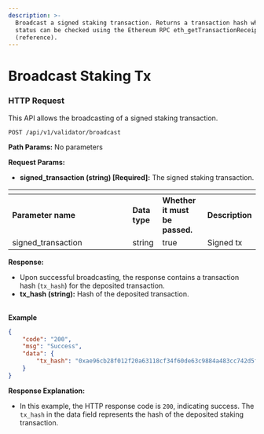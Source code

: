 ```yaml
---
description: >-
  Broadcast a signed staking transaction. Returns a transaction hash whose
  status can be checked using the Ethereum RPC eth_getTransactionReceipt method
  (reference).
---
```


# Broadcast Staking Tx

### **HTTP Request**

This API allows the broadcasting of a signed staking transaction.

```HTTP
POST /api/v1/validator/broadcast
```

**Path Params:** No parameters

**Request Params:**

* **signed\_transaction (string) \[Required]:** The signed staking transaction.

<table data-header-hidden><thead><tr><th width="229"></th><th></th><th></th><th></th></tr></thead><tbody><tr><td><strong>Parameter name</strong></td><td><strong>Data type</strong></td><td><strong>Whether it must be passed.</strong></td><td><strong>Description</strong></td></tr><tr><td>signed_transaction</td><td>string</td><td>true</td><td>Signed tx</td></tr></tbody></table>



**Response:**

* Upon successful broadcasting, the response contains a transaction hash (`tx_hash`) for the deposited transaction.
* **tx\_hash (string):** Hash of the deposited transaction.

\
**Example**

```JSON
{
    "code": "200",
    "msg": "Success",
    "data": {
        "tx_hash": "0xae96cb28f012f20a63118cf34f60de63c9884a483cc742d5f41a1aee6f5cd5f3"
    }
}
```

**Response Explanation:**

* In this example, the HTTP response code is `200`, indicating success. The `tx_hash` in the data field represents the hash of the deposited staking transaction.
